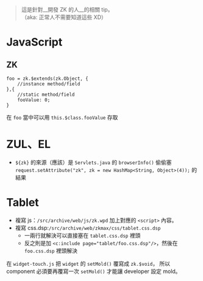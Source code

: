 > 這是針對__開發 ZK 的人__的相關 tip。  
> （aka: 正常人不需要知道這些 XD）

JavaScript
==========
ZK
--
	foo = zk.$extends(zk.Object, {
		//instance method/field
	},{
		//static method/field
		fooValue: 0;
	}

在 `foo` 當中可以用 `this.$class.fooValue` 存取

ZUL、EL
======
* `${zk}` 的來源（應該）是 `Servlets.java` 的 `browserInfo()` 
  偷偷塞 `request.setAttribute("zk", zk = new HashMap<String, Object>(4));` 的結果
  
Tablet
======
* 複寫 js：`/src/archive/web/js/zk.wpd` 加上對應的 `<script>` 內容。
* 複寫 css.dsp:`/src/archive/web/zkmax/css/tablet.css.dsp`
	* 一兩行就解決可以直接塞在 `tablet.css.dsp` 裡頭
	* 反之則是加 `<c:include page="tablet/foo.css.dsp"/>`，然後在 `foo.css.dsp` 裡頭解決

在 `widget-touch.js` 把 `widget` 的 `setMold()` 覆寫成 `zk.$void`，
所以 component 必須要再覆寫一次 `setMold()` 才能讓 developer 設定 mold。